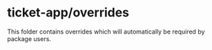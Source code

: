 # ticket-app/overrides

This folder contains overrides which will automatically be required by package users.
